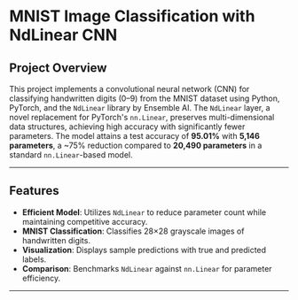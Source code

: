 # MNIST Image Classification with NdLinear CNN

## Project Overview
This project implements a convolutional neural network (CNN) for classifying handwritten digits (0–9) from the MNIST dataset using Python, PyTorch, and the `NdLinear` library by Ensemble AI. The `NdLinear` layer, a novel replacement for PyTorch's `nn.Linear`, preserves multi-dimensional data structures, achieving high accuracy with significantly fewer parameters. The model attains a test accuracy of **95.01%** with **5,146 parameters**, a ~75% reduction compared to **20,490 parameters** in a standard `nn.Linear`-based model.

---

## Features
- **Efficient Model**: Utilizes `NdLinear` to reduce parameter count while maintaining competitive accuracy.
- **MNIST Classification**: Classifies 28×28 grayscale images of handwritten digits.
- **Visualization**: Displays sample predictions with true and predicted labels.
- **Comparison**: Benchmarks `NdLinear` against `nn.Linear` for parameter efficiency.

---


